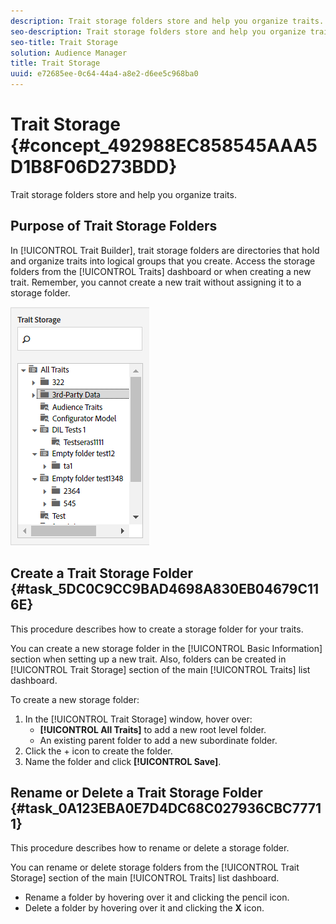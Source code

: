 ```yaml
---
description: Trait storage folders store and help you organize traits.
seo-description: Trait storage folders store and help you organize traits.
seo-title: Trait Storage
solution: Audience Manager
title: Trait Storage
uuid: e72685ee-0c64-44a4-a8e2-d6ee5c968ba0
---
```


# Trait Storage {#concept_492988EC858545AAA5D1B8F06D273BDD}

Trait storage folders store and help you organize traits.

<!-- c_tb_storage.xml -->

## Purpose of Trait Storage Folders

In [!UICONTROL Trait Builder], trait storage folders are directories that hold and organize traits into logical groups that you create. Access the storage folders from the [!UICONTROL Traits] dashboard or when creating a new trait. Remember, you cannot create a new trait without assigning it to a storage folder.

![](assets/tb_storage.png)

## Create a Trait Storage Folder {#task_5DC0C9CC9BAD4698A830EB04679C116E}

This procedure describes how to create a storage folder for your traits.

<!-- t_tb_create_storage.xml -->

You can create a new storage folder in the [!UICONTROL Basic Information] section when setting up a new trait. Also, folders can be created in [!UICONTROL Trait Storage] section of the main [!UICONTROL Traits] list dashboard.

To create a new storage folder:

1. In the [!UICONTROL Trait Storage] window, hover over:
    * **[!UICONTROL All Traits]** to add a new root level folder.
    * An existing parent folder to add a new subordinate folder.
1. Click the + icon to create the folder.
1. Name the folder and click **[!UICONTROL Save]**.

## Rename or Delete a Trait Storage Folder {#task_0A123EBA0E7D4DC68C027936CBC77711}

This procedure describes how to rename or delete a storage folder.

<!-- t_tb_rename_delete_storage.xml -->

You can rename or delete storage folders from the [!UICONTROL Trait Storage] section of the main [!UICONTROL Traits] list dashboard.

* Rename a folder by hovering over it and clicking the pencil icon.
* Delete a folder by hovering over it and clicking the **X** icon.